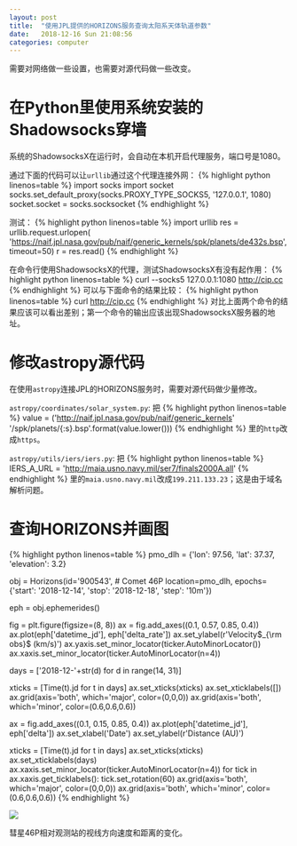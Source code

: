 ```yaml
---
layout: post
title:  "使用JPL提供的HORIZONS服务查询太阳系天体轨道参数"
date:   2018-12-16 Sun 21:08:56
categories: computer
---
```


需要对网络做一些设置，也需要对源代码做一些改变。

# 在Python里使用系统安装的Shadowsocks穿墙

系统的ShadowsocksX在运行时，会自动在本机开启代理服务，端口号是1080。

通过下面的代码可以让`urllib`通过这个代理连接外网：
{% highlight python linenos=table %}
import socks
import socket
socks.set_default_proxy(socks.PROXY_TYPE_SOCKS5, '127.0.0.1', 1080)
socket.socket = socks.socksocket
{% endhighlight %}

测试：
{% highlight python linenos=table %}
import urllib
res = urllib.request.urlopen(
    'https://naif.jpl.nasa.gov/pub/naif/generic_kernels/spk/planets/de432s.bsp',
    timeout=50)
r = res.read()
{% endhighlight %}

在命令行使用ShadowsocksX的代理，测试ShadowsocksX有没有起作用：
{% highlight python linenos=table %}
curl --socks5 127.0.0.1:1080 http://cip.cc
{% endhighlight %}
可以与下面命令的结果比较：
{% highlight python linenos=table %}
curl http://cip.cc
{% endhighlight %}
对比上面两个命令的结果应该可以看出差别；第一个命令的输出应该出现ShadowsocksX服务器的地址。

# 修改astropy源代码

在使用`astropy`连接JPL的HORIZONS服务时，需要对源代码做少量修改。

`astropy/coordinates/solar_system.py`:
把
{% highlight python linenos=table %}
        value = ('http://naif.jpl.nasa.gov/pub/naif/generic_kernels'
                 '/spk/planets/{:s}.bsp'.format(value.lower()))
{% endhighlight %}
里的`http`改成`https`。

`astropy/utils/iers/iers.py`:
把
{% highlight python linenos=table %}
        IERS_A_URL = 'http://maia.usno.navy.mil/ser7/finals2000A.all'
{% endhighlight %}
里的`maia.usno.navy.mil`改成`199.211.133.23`；这是由于域名解析问题。

# 查询HORIZONS并画图

{% highlight python linenos=table %}
pmo_dlh = {'lon': 97.56,
           'lat': 37.37,
           'elevation': 3.2}

obj = Horizons(id='900543', # Comet 46P
               location=pmo_dlh,
               epochs={'start': '2018-12-14',
                       'stop': '2018-12-18',
                       'step': '10m'})

eph = obj.ephemerides()

fig = plt.figure(figsize=(8, 8))
ax = fig.add_axes((0.1, 0.57, 0.85, 0.4))
ax.plot(eph['datetime_jd'], eph['delta_rate'])
ax.set_ylabel(r'Velocity$_{\rm obs}$ (km/s)')
ax.yaxis.set_minor_locator(ticker.AutoMinorLocator())
ax.xaxis.set_minor_locator(ticker.AutoMinorLocator(n=4))

days = ['2018-12-'+str(d) for d in range(14, 31)]

xticks = [Time(t).jd for t in days]
ax.set_xticks(xticks)
ax.set_xticklabels([])
ax.grid(axis='both', which='major', color=(0,0,0))
ax.grid(axis='both', which='minor', color=(0.6,0.6,0.6))

ax = fig.add_axes((0.1, 0.15, 0.85, 0.4))
ax.plot(eph['datetime_jd'], eph['delta'])
ax.set_xlabel('Date')
ax.set_ylabel(r'Distance (AU)')

xticks = [Time(t).jd for t in days]
ax.set_xticks(xticks)
ax.set_xticklabels(days)
ax.xaxis.set_minor_locator(ticker.AutoMinorLocator(n=4))
for tick in ax.xaxis.get_ticklabels():
    tick.set_rotation(60)
ax.grid(axis='both', which='major', color=(0,0,0))
ax.grid(axis='both', which='minor', color=(0.6,0.6,0.6))
{% endhighlight %}

<img src="{{ site.url }}/pictures/2018-12-16-shadowsocks-python_jpl_horizons_comet_46P.png" id="Fig1">
<p class="image-caption">彗星46P相对观测站的视线方向速度和距离的变化。</p>
